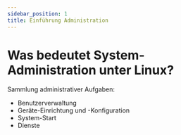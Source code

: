 ```yaml
---
sidebar_position: 1
title: Einführung Administration
---
```


# Was bedeutet System-Administration unter Linux?

Sammlung administrativer Aufgaben:

- Benutzerverwaltung
- Geräte-Einrichtung und -Konfiguration
- System-Start
- Dienste
